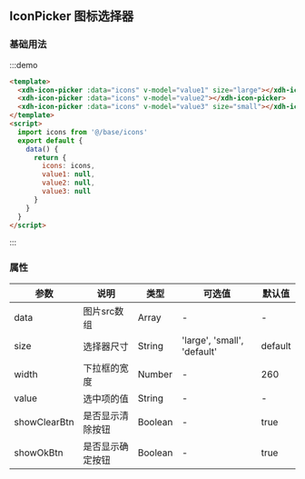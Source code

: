 <script>
  import icons from '@/base/icons'
  export default {
    data() {
      return {
        icons: icons,
        value1: null,
        value2: null,
        value3: null
      }
    }
  }
</script>
## IconPicker 图标选择器

### 基础用法

:::demo
```html
<template>
  <xdh-icon-picker :data="icons" v-model="value1" size="large"></xdh-icon-picker>
  <xdh-icon-picker :data="icons" v-model="value2"></xdh-icon-picker>
  <xdh-icon-picker :data="icons" v-model="value3" size="small"></xdh-icon-picker>
</template>
<script>
  import icons from '@/base/icons'
  export default {
    data() {
      return {
        icons: icons,
        value1: null,
        value2: null,
        value3: null
      }
    }
  }
</script>
```
:::



### 属性
| 参数 | 说明 | 类型 | 可选值 | 默认值 |
|----|----|----|----|----|
| data | 图片src数组| Array | - | - |
| size | 选择器尺寸 | String | 'large', 'small', 'default' | default |
| width | 下拉框的宽度 | Number | - | 260 |
| value | 选中项的值 | String | - | - |
| showClearBtn | 是否显示清除按钮 | Boolean | - | true |
| showOkBtn | 是否显示确定按钮 | Boolean | - | true |
